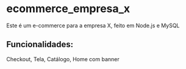 # ecommerce_empresa_x
Este é um e-commerce para a empresa X, feito em Node.js e MySQL


## Funcionalidades:

Checkout, Tela, Catálogo, Home com banner